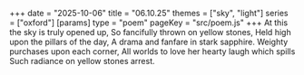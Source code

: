 +++
date = "2025-10-06"
title = "06.10.25"
themes = ["sky", "light"]
series = ["oxford"]
[params]
  type = "poem"
  pageKey = "src/poem.js"
+++
At this the sky is truly opened up,
So fancifully thrown on yellow stones,
Held high upon the pillars of the day,
A drama and fanfare in stark sapphire.
Weighty purchases upon each corner,
All worlds to love her hearty laugh which spills
Such radiance on yellow stones arrest.
